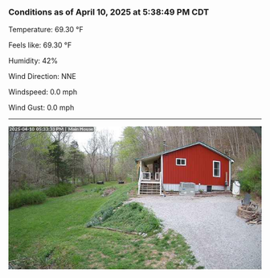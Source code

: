 ### Conditions as of April 10, 2025 at 5:38:49 PM CDT 

Temperature: 69.30 &deg;F

Feels like: 69.30 &deg;F

Humidity: 42%

Wind Direction: NNE

Windspeed: 0.0 mph

Wind Gust: 0.0 mph

---

<img src="./images/latest.jpeg"/>

